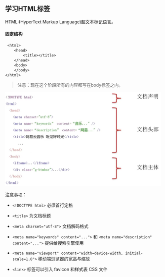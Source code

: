 ## 学习HTML标签

HTML:(HyperText Markup Language)超文本标记语言。

#### 固定结构
     <html> 
        <head>
            <title></title>
        </head>
        <body>
        </body>
    </html>

>注意：现在这个阶段所有的内容都写在body标签之内。

![](/image/html-overview.png)

注意事项：

- `<!DOCTYPE html>` 必须首行定格

- `<title>` 为文档标题

- `<meta charset="utf-8">` 文档解码格式

- `<meta name="keywords" content="...">` 和 `<meta name="description" content="...">` 提供给搜索引擎使用

- `<meta name="viewport" content="width=device-width, initial-scale=1.0">` 移动端浏览器的宽高与缩放

- `<link>` 标签可以引入 favicon 和样式表 CSS 文件
